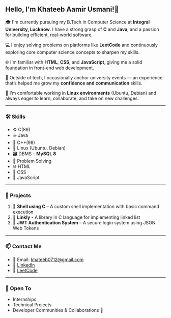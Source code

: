 ## Hello, I'm Khateeb Aamir Usmani!👋

🎓 I'm currently pursuing my B.Tech in Computer Science at **Integral University, Lucknow**. I have a strong grasp of **C** and **Java**, and a passion for building efficient, real-world software.

💻 I enjoy solving problems on platforms like **LeetCode** and continuously exploring core computer science concepts to sharpen my skills.

🌐 I'm familiar with **HTML**, **CSS**, and **JavaScript**, giving me a solid foundation in front-end web development.

🎤 Outside of tech, I occasionally anchor university events — an experience that’s helped me grow my **confidence and communication** skills.

🐧 I'm comfortable working in **Linux environments** (Ubuntu, Debian) and always eager to learn, collaborate, and take on new challenges.

---

### 🛠️ Skills

- ⚙️ C(89)  
- ☕  Java  
- 🔷 C++(98)
- 🐧 Linux (Ubuntu, Debian)
- 🗃️ DBMS – **MySQL 8**
- 🧠 Problem Solving
- 🌐 HTML  
- 🎨 CSS  
- 📝 JavaScript

---

### 💼 Projects

1. 🐚 **Shell using C** – A custom shell implementation with basic command execution
2. 🔗 **Linkly** - A library in C language for implementing linked list
3. 🔐 **JWT Authentication System** – A secure login system using JSON Web Tokens  

---

### 📫 Contact Me

- 📧 Email: [khateeb0712@gmail.com](mailto:khateeb0712@gmail.com)  
- 🔗 [LinkedIn](https://linkedin.com/khateeb07)  
- 🧮 [LeetCode](https://leetcode.com/khateeb07)

---

### 🚀 Open To

- Internships  
- Technical Projects  
- Developer Communities & Collaborations 🤝
